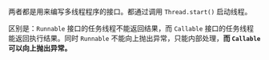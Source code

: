两者都是用来编写多线程程序的接口。都通过调用 `Thread.start()` 启动线程。

区别是：`Runnable` 接口的任务线程不能返回结果，而 `Callable` 接口的任务线程能返回执行结果。同时 `Runnable` 不能向上抛出异常，只能内部处理，**而 `Callable` 可以向上抛出异常。**